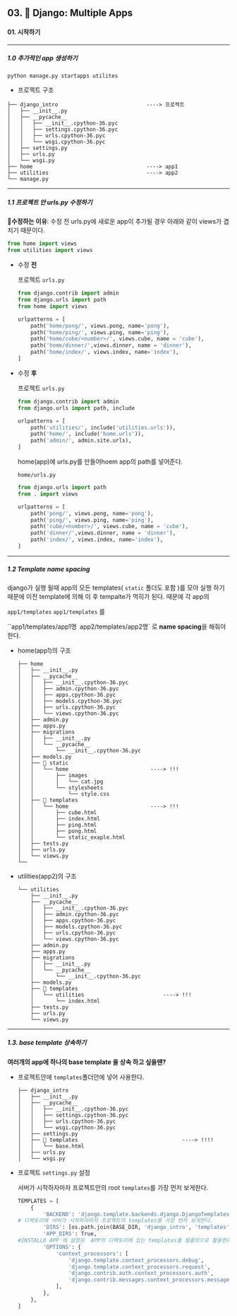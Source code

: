 ## 03. &#127752; Django:  Multiple Apps

#### 01.  시작하기 

---

##### 1.0 추가적인 app 생성하기

```python
python manage.py startapps utilites
```

- 프로젝트 구조

```
├── django_intro							----> 프로젝트
│   ├── __init__.py
│   ├── __pycache__
│   │   ├── __init__.cpython-36.pyc
│   │   ├── settings.cpython-36.pyc
│   │   ├── urls.cpython-36.pyc
│   │   └── wsgi.cpython-36.pyc
│   ├── settings.py
│   ├── urls.py
│   └── wsgi.py
├── home									----> app1
├── utilities								----> app2
└── manage.py
```



---



##### 1.1  프로젝트 안 urls.py 수정하기

**&#128204;수정하는 이유**: 수정 전 urls.py에 새로운 app이 추가될 경우 아래와 같이 views가 겹치기 때문이다. 

```python
from home import views
from utilities import views
```

- 수정 **전** 

  프로젝트 `urls.py`

  ```python
  from django.contrib import admin
  from django.urls import path
  from home import views
  
  urlpatterns = [
      path('home/pong/', views.pong, name='pong'),
      path('home/ping/', views.ping, name='ping'),
      path('home/cube/<number>/', views.cube, name = 'cube'),
      path('home/dinner/',views.dinner, name = 'dinner'),
      path('home/index/', views.index, name='index'),
  ]
  ```

- 수정 **후**

  프로젝트 `urls.py`

  ```python
  from django.contrib import admin
  from django.urls import path, include
  
  urlpatterns = [
      path('utilities/', include('utilities.urls')),
      path('home/', include('home.urls')),
      path('admin/', admin.site.urls),
  ]
  ```

  home(app)에 urls.py를 만들어hoem app의 path를 넣어준다.

  `home/urls.py`

  ```python
  from django.urls import path
  from . import views
  
  urlpatterns = [
      path('pong/', views.pong, name='pong'),
      path('ping/', views.ping, name='ping'),
      path('cube/<number>/', views.cube, name = 'cube'),
      path('dinner/',views.dinner, name = 'dinner'),
      path('index/', views.index, name='index'),
  ]
  ```

  

---



##### 1.2   Template name spacing

django가 실행 될때 app의 모든 templates( `static` 폴더도 포함 )를 모아 실행 하기 때문에 이전 template에 의해 이 후 tempalte가 먹히가 된다. 때문에 각 app의 

`app1/templates`  `app1/templates` 를 

``app1/templates/app1명` `app2/templates/app2명` 로 **name spacing**을 해줘야한다.

- home(app1)의 구조

  

  ```
  ├── home
  │   ├── __init__.py
  │   ├── __pycache__
  │   │   ├── __init__.cpython-36.pyc
  │   │   ├── admin.cpython-36.pyc
  │   │   ├── apps.cpython-36.pyc
  │   │   ├── models.cpython-36.pyc
  │   │   ├── urls.cpython-36.pyc
  │   │   └── views.cpython-36.pyc
  │   ├── admin.py
  │   ├── apps.py
  │   ├── migrations
  │   │   ├── __init__.py
  │   │   └── __pycache__
  │   │       └── __init__.cpython-36.pyc
  │   ├── models.py
  │   ├── 🌟 static                    
  │   │   └── home							----> !!!
  │   │       ├── images
  │   │       │   └── cat.jpg
  │   │       └── stylesheets
  │   │           └── style.css
  │   ├── 🌟 templates	
  │   │   └── home							----> !!!
  │   │       ├── cube.html
  │   │       ├── index.html
  │   │       ├── ping.html
  │   │       ├── pong.html
  │   │       └── static_exaple.html
  │   ├── tests.py
  │   ├── urls.py
  │   └── views.py
  └──
  ```

- utilities(app2)의 구조

  ```
  └── utilities
      ├── __init__.py
      ├── __pycache__
      │   ├── __init__.cpython-36.pyc
      │   ├── admin.cpython-36.pyc
      │   ├── apps.cpython-36.pyc
      │   ├── models.cpython-36.pyc
      │   ├── urls.cpython-36.pyc
      │   └── views.cpython-36.pyc
      ├── admin.py
      ├── apps.py
      ├── migrations
      │   ├── __init__.py
      │   └── __pycache__
      │       └── __init__.cpython-36.pyc
      ├── models.py
      ├── 🌟 templates
      │   └── utilities							----> !!!
      │       └── index.html
      ├── tests.py
      ├── urls.py
      └── views.py
  ```



---



##### 1.3. base template 상속하기

**여러개의 app에 하나의 base template 을 상속 하고 싶을땐?**

- 프로젝트안에 `templates`폴더안에 넣어 사용한다.

  ```
  ├── django_intro
  │   ├── __init__.py
  │   ├── __pycache__
  │   │   ├── __init__.cpython-36.pyc
  │   │   ├── settings.cpython-36.pyc
  │   │   ├── urls.cpython-36.pyc
  │   │   └── wsgi.cpython-36.pyc
  │   ├── settings.py
  │   ├── 🌟 templates                                 ----> !!!!
  │   │   └── base.html
  │   ├── urls.py
  │   └── wsgi.py
  ```



- 프로젝트 `settings.py` 설정

  서버가 시작하자마자 프로젝트안의 root `templates`를 가장 먼저 보게한다.

  ```python
  TEMPLATES = [
      {
          'BACKEND': 'django.template.backends.django.DjangoTemplates',
  # 디렉토리에 서버가 시작하자마자 프로젝트의 templates를 가장 먼저 보게한다.
          'DIRS': [os.path.join(BASE_DIR, 'django_intro', 'templates')],
          'APP_DIRS': True,
  #INSTALLD APP 에 설정된  APP의 디렉토리에 있는 templates를 템플릿으로 활용한다.
          'OPTIONS': {
              'context_processors': [
                  'django.template.context_processors.debug',
                  'django.template.context_processors.request',
                  'django.contrib.auth.context_processors.auth',
                  'django.contrib.messages.context_processors.messages',
              ],
          },
      },
  ]
  ```